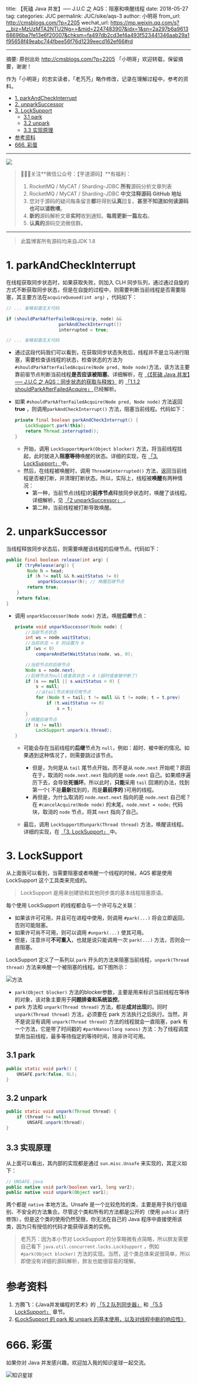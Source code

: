title: 【死磕 Java 并发】—– J.U.C 之 AQS：阻塞和唤醒线程
date: 2018-05-27
tag: 
categories: JUC
permalink: JUC/sike/aqs-3
author: 小明哥
from_url: http://cmsblogs.com/?p=2205
wechat_url: https://mp.weixin.qq.com/s?__biz=MzUzMTA2NTU2Ng==&mid=2247483907&idx=1&sn=2a297b6a961368696ba7fe13e6f20007&chksm=fa497db2cd3ef4a493f523441346aab29a1f95658f49eabc744fbee56f76d1239eecd162ef66#rd

-------

摘要: 原创出处 http://cmsblogs.com/?p=2205 「小明哥」欢迎转载，保留摘要，谢谢！

作为「小明哥」的忠实读者，「老艿艿」略作修改，记录在理解过程中，参考的资料。

- [1. parkAndCheckInterrupt](http://www.iocoder.cn/JUC/sike/aqs-3/)
- [2. unparkSuccessor](http://www.iocoder.cn/JUC/sike/aqs-3/)
- [3. LockSupport](http://www.iocoder.cn/JUC/sike/aqs-3/)
  - [3.1 park](http://www.iocoder.cn/JUC/sike/aqs-3/)
  - [3.2  unpark](http://www.iocoder.cn/JUC/sike/aqs-3/)
  - [3.3 实现原理](http://www.iocoder.cn/JUC/sike/aqs-3/)
- [参考资料](http://www.iocoder.cn/JUC/sike/aqs-3/)
- [666. 彩蛋](http://www.iocoder.cn/JUC/sike/aqs-3/)

-------

![](http://www.iocoder.cn/images/common/wechat_mp_2017_07_31.jpg)

> 🙂🙂🙂关注**微信公众号：【芋道源码】**有福利：  
> 1. RocketMQ / MyCAT / Sharding-JDBC **所有**源码分析文章列表  
> 2. RocketMQ / MyCAT / Sharding-JDBC **中文注释源码 GitHub 地址**  
> 3. 您对于源码的疑问每条留言**都**将得到**认真**回复。**甚至不知道如何读源码也可以请教噢**。  
> 4. **新的**源码解析文章**实时**收到通知。**每周更新一篇左右**。  
> 5. **认真的**源码交流微信群。

-------

> 此篇博客所有源码均来自JDK 1.8

# 1. parkAndCheckInterrupt

在线程获取同步状态时，如果获取失败，则加入 CLH 同步队列，通过通过自旋的方式不断获取同步状态，但是在自旋的过程中，则需要判断当前线程是否需要阻塞，其主要方法在`acquireQueued(int arg)` ，代码如下：

```Java
// ... 省略前面无关代码

if (shouldParkAfterFailedAcquire(p, node) &&
                    parkAndCheckInterrupt())
                    interrupted = true;

// ... 省略前面无关代码
```

* 通过这段代码我们可以看到，在获取同步状态失败后，线程并不是立马进行阻塞，需要检查该线程的状态，检查状态的方法为 `#shouldParkAfterFailedAcquire(Node pred, Node node)`方法，该方法主要靠前驱节点判断当前线程**是否应该被阻塞**。详细解析，在 [《【死磕 Java 并发】—– J.U.C 之 AQS：同步状态的获取与释放》](http://www.iocoder.cn/JUC/sike/aqs-2) 的 [「1.1.2 shouldParkAfterFailedAcquire」 ](#)  已经解析。

* 如果 `#shouldParkAfterFailedAcquire(Node pred, Node node)` 方法返回 **true** ，则调用`parkAndCheckInterrupt()` 方法，阻塞当前线程。代码如下：

    ```Java
    private final boolean parkAndCheckInterrupt() {
        LockSupport.park(this);
        return Thread.interrupted();
    }
    ```
    * 开始，调用 `LockSupport#park(Object blocker)` 方法，将当前线程挂起，此时就进入**阻塞等待**唤醒的状态。详细的实现，在 [「3. LockSupport」 ](#) 中。
    * 然后，在线程被唤醒时，调用 `Thread#interrupted()` 方法，返回当前线程是否被打断，并清理打断状态。所以，实际上，线程被**唤醒**有两种情况：
        * 第一种，当前节点(线程)的**前序节点**释放同步状态时，唤醒了该线程。详细解析，见   [「2 unparkSuccessor」 ](#) 。
        * 第二种，当前线程被打断导致唤醒。

# 2. unparkSuccessor

当线程释放同步状态后，则需要唤醒该线程的后继节点。代码如下：

```Java
public final boolean release(int arg) {
    if (tryRelease(arg)) {
        Node h = head;
        if (h != null && h.waitStatus != 0)
            unparkSuccessor(h); // 唤醒后继节点
        return true;
    }
    return false;
}
```

* 调用 `unparkSuccessor(Node node)` 方法，唤醒**后继**节点：

    ```Java
    private void unparkSuccessor(Node node) {
        //当前节点状态
        int ws = node.waitStatus;
        //当前状态 < 0 则设置为 0
        if (ws < 0)
            compareAndSetWaitStatus(node, ws, 0);
    
        //当前节点的后继节点
        Node s = node.next;
        //后继节点为null或者其状态 > 0 (超时或者被中断了)
        if (s == null || s.waitStatus > 0) {
            s = null;
            //从tail节点来找可用节点
            for (Node t = tail; t != null && t != node; t = t.prev)
                if (t.waitStatus <= 0)
                    s = t;
        }
        //唤醒后继节点
        if (s != null)
            LockSupport.unpark(s.thread);
    }
    ```

    * 可能会存在当前线程的**后继**节点为 `null`，例如：超时、被中断的情况。如果遇到这种情况了，则需要跳过该节点。
        * 但是，为何是从 `tail` 尾节点开始，而不是从 `node.next` 开始呢？原因在于，取消的 `node.next.next` 指向的是 `node.next` 自己。如果顺序遍历下去，会导致**死循环**。所以此时，**只能**采用 `tail` 回溯的办法，找到第一个( 不是**最新**找到的，而是**最前序的** )可用的线程。
        * 再但是，为什么取消的 `node.next.next` 指向的是 `node.next` 自己呢？在 `#cancelAcquire(Node node)` 的末尾，`node.next = node;` 代码块，取消的 `node` 节点，将其 `next` 指向了自己。
 
    * 最后，调用 `LockSupport的unpark(Thread thread)` 方法，唤醒该线程。详细的实现，在 [「3. LockSupport」 ](#) 中。

# 3. LockSupport

从上面我可以看到，当需要阻塞或者唤醒一个线程的时候，AQS 都是使用 LockSupport 这个工具类来完成的。

> LockSupport 是用来创建锁和其他同步类的基本线程阻塞原语。

每个使用 LockSupport 的线程都会与一个许可与之关联：

* 如果该许可可用，并且可在进程中使用，则调用 `#park(...)` 将会立即返回，否则可能阻塞。
* 如果许可尚不可用，则可以调用 `#unpark(...)` 使其可用。
* 但是，注意许可**不可重入**，也就是说只能调用一次 `park(...)` 方法，否则会一直阻塞。

LockSupport 定义了一系列以 `park` 开头的方法来阻塞当前线程，`unpark(Thread thread)` 方法来唤醒一个被阻塞的线程。如下图所示：

![方法](https://gitee.com/chenssy/blog-home/raw/master/image/sijava/2018120812001.png)

* `park(Object blocker)` 方法的blocker参数，主要是用来标识当前线程在等待的对象，该对象主要用于**问题排查和系统监控**。
* park 方法和 `unpark(Thread thread)` 方法，都是**成对出现**的。同时  `unpark(Thread thread)` 方法，必须要在 park 方法执行之后执行。当然，并不是说没有调用 `unpark(Thread thread)` 方法的线程就会一直阻塞，park 有一个方法，它是带了时间戳的 `#parkNanos(long nanos)` 方法：为了线程调度禁用当前线程，最多等待指定的等待时间，除非许可可用。

## 3.1 park

```Java
public static void park() {
    UNSAFE.park(false, 0L);
}
```

## 3.2  unpark

```Java
public static void unpark(Thread thread) {
    if (thread != null)
        UNSAFE.unpark(thread);
}
```

## 3.3 实现原理

从上面可以看出，其内部的实现都是通过 `sun.misc.Unsafe` 来实现的，其定义如下：

```Java
// UNSAFE.java
public native void park(boolean var1, long var2);
public native void unpark(Object var1);
```

两个都是 `native` 本地方法。Unsafe 是一个比较危险的类，主要是用于执行低级别、不安全的方法集合。尽管这个类和所有的方法都是公开的（使用 `public` 进行修饰），但是这个类的使用仍然受限，你无法在自己的 Java 程序中直接使用该类，因为只有授信的代码才能获得该类的实例。

> 老艿艿：因为本小节对 LockSupport 的分享略微有点简略，所以胖友需要自己看下 `java.util.concurrent.locks.LockSupport` ，例如 `#park(Object blocker)` 方法的实现。当然，这个类总体来说很简单，所以即使没有详细的源码解析，胖友也能很容易的理解。

# 参考资料

1. 方腾飞：《Java并发编程的艺术》的 [「5.2 队列同步器」](#) 和 [「5.5 LockSupport」](#) 章节。
2. [《LockSupport 的 park 和 unpark 的基本使用，以及对线程中断的响应性》](https://blog.csdn.net/aitangyong/article/details/38373137?utm_source=tuicool&utm_medium=referral)

# 666. 彩蛋

如果你对 Java 并发感兴趣，欢迎加入我的知识星球一起交流。

![知识星球](http://www.iocoder.cn/images/Architecture/2017_12_29/01.png)

